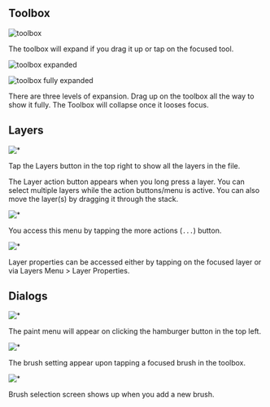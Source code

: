 
## Toolbox
![toolbox](images/Toolbox.png)

The toolbox will expand if you drag it up or tap on the focused tool.

![toolbox expanded](images/Toolbox%20Expanded.png)

![toolbox fully expanded](images/Toolbox%20Fully%20Expanded.png)

There are three levels of expansion. Drag up on the toolbox all the way to show it fully. The Toolbox will collapse once it looses focus.

## Layers

![*](images/Layers.png)

Tap the Layers button in the top right to show all the layers in the file.

The Layer action button appears when you long press a layer.
You can select multiple layers while the action buttons/menu is active.
You can also move the layer(s) by dragging it through the stack.

![*](images/Layers%20Menu.png)

You access this menu by tapping the more actions (`...`) button.

![*](images/Layer%20Properties.png)

Layer properties can be accessed either by tapping on the focused layer or via Layers Menu > Layer Properties.

## Dialogs
![*](images/Paint%20Menu.png)

The paint menu will appear on clicking the hamburger button in the top left.

![*](images/General%20Brush%20Settings.png)

The brush setting appear upon tapping a focused brush in the toolbox.

![*](images/Brush%20Selection.png)

Brush selection screen shows up when you add a new brush.